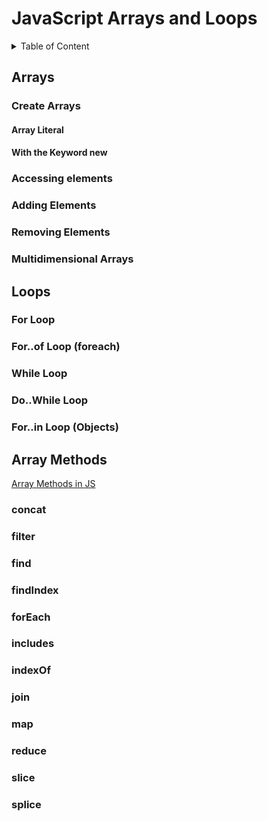 # JavaScript Arrays and Loops

<details>
<summary>Table of Content</summary>

- [Arrays](#arrays)

  - [Create Arrays](#create-arrays)
    - [Array Literal](#array-literal)
    - [Keyword new](#with-the-keyword-new)
  - [Accessing elements](#accessing-elements)
  - [Adding Elements](#adding-elements)
  - [Removing Elements](#removing-elements)
  - [Multidimensional Arrays](#multidimensional-arrays)

- [Loops](#loops)

  - [For Loop](#for-loop)
  - [For..of Loop (foreach)](#forof-loop-foreach)
  - [While Loop](#while-loop)
  - [Do..While Loop](#dowhile-loop)
  - [For..in Loop (Objects)](#forin-loop-objects)

- [Array Methods](#array-methods)

</details>

## Arrays

### Create Arrays

#### Array Literal

#### With the Keyword new

### Accessing elements

### Adding Elements

### Removing Elements

### Multidimensional Arrays

## Loops

### For Loop

### For..of Loop (foreach)

### While Loop

### Do..While Loop

### For..in Loop (Objects)

## Array Methods

[Array Methods in JS](https://developer.mozilla.org/en-US/docs/Web/JavaScript/Reference/Global_Objects/Array)

### concat
### filter
### find
### findIndex
### forEach
### includes
### indexOf
### join
### map
### reduce
### slice
### splice

